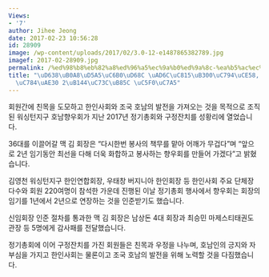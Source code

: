 ```yaml
---
Views:
- '7'
author: Jihee Jeong
date: 2017-02-23 10:56:28
id: 28909
image: /wp-content/uploads/2017/02/3.0-12-e1487865382789.jpg
imagef: 2017-02-28909.jpg
permalink: /%ed%98%b8%eb%82%a8%ed%96%a5%ec%9a%b0%ed%9a%8c-%ea%b5%ac%ec%a0%95%eb%8c%80%ec%9e%94%ec%b9%98-%ed%9a%8c%ec%9e%a5%ec%9e%84%ea%b8%b0-2%eb%85%84%ec%9c%bc%eb%a1%9c-%ec%97%b0%ec%9e%a5/
title: "\uD638\uB0A8\uD5A5\uC6B0\uD68C \uAD6C\uC815\uB300\uC794\uCE58, \uD68C\uC7A5\
  \uC784\uAE30 2\uB144\uC73C\uB85C \uC5F0\uC7A5"
---
```


회원간에 친목을 도모하고 한인사회와 조국 호남의 발전을 가져오는 것을 목적으로 조직된 워싱턴지구 호남향우회가 지난 2017년 정기총회와 구정잔치를 성황리에 열었습니다.

36대를 이끌어갈 맥 김 회장은 “다시한번 봉사의 책무를 맡아 어깨가 무겁다”며 “앞으로 2년 임기동안 최선을 다해 더욱 화합하고 봉사하는 향우회를 만들어 가겠다”고 밝혔습니다.

김영천 워싱턴지구 한인연합회장, 우태창 버지니아 한인회장 등 한인사회 주요 단체장 다수와 회원 220여명이 참석한 가운데 진행된 이날 정기총회 행사에서 향우회는 회장의 임기를 1년에서 2년으로 연장하는 것을 인준받기도 했습니다.

신임회장 인준 절차를 통과한 맥 김 회장은 남상돈 4대 회장과 최승민 마제스티태권도 관장 등 5명에게 감사패를 전달했습니다.

정기총회에 이어 구정잔치를 가진 회원들은 친목과 우정을 나누며, 호남인의 긍지와 자부심을 가지고 한인사회는 물론이고 조국 호남의 발전을 위해 노력할 것을 다짐했습니다.